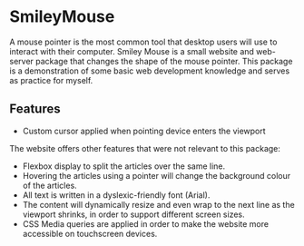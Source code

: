 # SmileyMouse

A mouse pointer is the most common tool that desktop users will use to interact 
with their computer. Smiley Mouse is a small website and web-server package that
changes the shape of the mouse pointer. This package is a demonstration of some 
basic web development knowledge and serves as practice for myself.

## Features

- Custom cursor applied when pointing device enters the viewport

The website offers other features that were not relevant to this package:
- Flexbox display to split the articles over the same line.
- Hovering the articles using a pointer will change the background colour
of the articles.
- All text is written in a dyslexic-friendly font (Arial).
- The content will dynamically resize and even wrap to the next line as
the viewport shrinks, in order to support different screen sizes.
- CSS Media queries are applied in order to make the website more
accessible on touchscreen devices.
